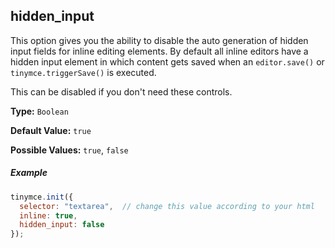 ## hidden_input

This option gives you the ability to disable the auto generation of hidden input fields for inline editing elements. By default all inline editors have a hidden input element in which content gets saved when an `editor.save()` or `tinymce.triggerSave()` is executed.

This can be disabled if you don't need these controls.

**Type:** `Boolean`

**Default Value:** `true`

**Possible Values:** `true`, `false`

##### Example

```js
tinymce.init({
  selector: "textarea",  // change this value according to your html
  inline: true,
  hidden_input: false
});
```
